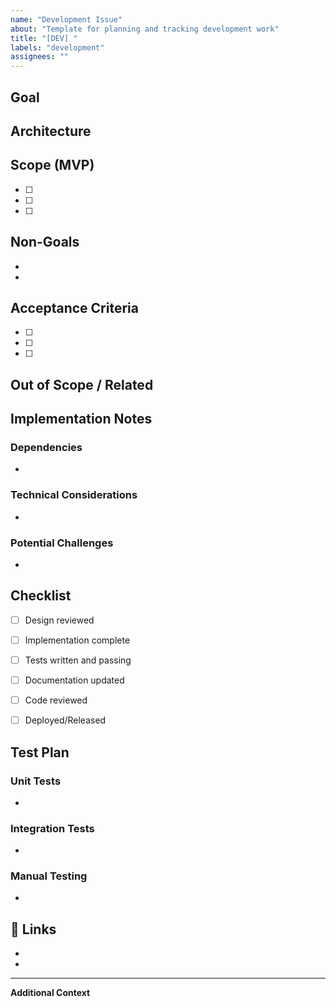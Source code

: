 ```yaml
---
name: "Development Issue"
about: "Template for planning and tracking development work"
title: "[DEV] "
labels: "development"
assignees: ""
---
```


## Goal
<!-- Clearly describe what you want to achieve. What problem are we solving? -->


## Architecture
<!-- Describe the high-level design and approach. Include diagrams if helpful. -->
<!-- - What components/modules will be affected? -->
<!-- - How will different parts interact? -->
<!-- - What are the key technical decisions? -->


## Scope (MVP)
<!-- List the minimum features/changes required for the first working version -->
- [ ] 
- [ ] 
- [ ] 


## Non-Goals
<!-- Explicitly state what is NOT included in this work to prevent scope creep -->
- 
- 


## Acceptance Criteria
<!-- Define specific, testable conditions that must be met for this to be considered complete -->
- [ ] 
- [ ] 
- [ ] 


## Out of Scope / Related
<!-- Future enhancements, related issues, or items that could be addressed later -->
<!-- Link to related issues using #issue-number -->


## Implementation Notes
<!-- Technical details, gotchas, dependencies, or considerations for implementation -->
### Dependencies
- 

### Technical Considerations
- 

### Potential Challenges
- 


## Checklist
<!-- Track progress through the development lifecycle -->
- [ ] Design reviewed
- [ ] Implementation complete
- [ ] Tests written and passing
- [ ] Documentation updated
- [ ] Code reviewed
- [ ] Deployed/Released


## Test Plan
<!-- Describe how this will be tested -->
### Unit Tests
- 

### Integration Tests
- 

### Manual Testing
- 


## 🔗 Links
<!-- Add relevant links: docs, related PRs, design docs, external resources -->
- 
- 


---
**Additional Context**
<!-- Any other information that might be helpful -->
